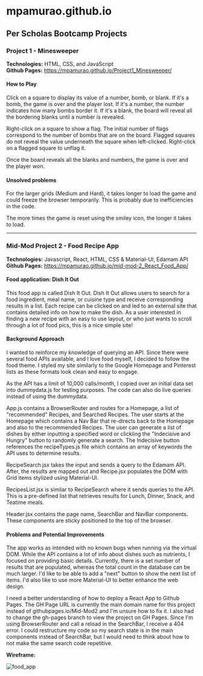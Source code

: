 # mpamurao.github.io
<h2>Per Scholas Bootcamp Projects</h2>

<h3>Project 1 - Minesweeper</h3>

<b>Technologies:</b> HTML, CSS, and JavaScript <br>
<b>Github Pages:</b> https://mpamurao.github.io/Project1_Minesweeper/

<h4>How to Play</h4>

Click on a square to display its value of a number, bomb, or blank. If it's a bomb, the game is over and the player lost. If it's a number, the number indicates how many bombs border it. If it's a blank, the board will reveal all the bordering blanks until a number is revealed. 

Right-click on a square to show a flag. The initial number of flags correspond to the number of bombs that are on the board. Flagged squares do not reveal the value underneath the square when left-clicked. Right-click on a flagged square to unflag it.

Once the board reveals all the blanks and numbers, the game is over and the player won.

<h4>Unsolved problems</h4>

For the larger grids (Medium and Hard), it takes longer to load the game and could freeze the browser temporarily. This is probably due to inefficiencies in the code. 

The more times the game is reset using the smiley icon, the longer it takes to load.

_________________________________________________

<h3>Mid-Mod Project 2 - Food Recipe App</h3>

<b>Technologies:</b> Javascript, React, HTML, CSS & Material-UI, Edamam API <br>
<b>Github Pages:</b> https://mpamurao.github.io/mid-mod-2_React_Food_App/ <br>

<h4>Food application: Dish It Out</h4>

This food app is called Dish It Out. Dish It Out allows users to search for a food ingredient, meal name, or cuisine type and receive corresponding results in a list. Each recipe can be clicked on and led to an external site that contains detailed info on how to make the dish. As a user interested in finding a new recipe with an easy to use layout, or who just wants to scroll through a lot of food pics, this is a nice simple site! <br>

<h4>Background Approach</h4>

I wanted to reinforce my knowledge of querying an API. Since there were several food APIs available, and I love food myself, I decided to follow the food theme. I styled my site similarly to the Google Homepage and Pinterest lists as these formats look clean and easy to engage. <br>

As the API has a limit of 10,000 calls/month, I copied over an initial data set into dummydata.js for testing purposes. The code can also do live queries instead of using the dummydata.

App.js contains a BrowserRouter and routes for a Homepage, a list of "recommended" Recipes, and Searched Recipes. The user starts at the Homepage which contains a Nav Bar that re-directs back to the Homepage and also to the recommended Recipes. The user can generate a list of dishes by either inputting a specified word or clickling the "Indecisive and Hungry" button to randomly generate a search. The Indecisive button references the recipeTypes.js file which contains an array of keywords the API uses to determine results.

RecipeSearch.jsx takes the input and sends a query to the Edamam API. After, the results are mapped out and Recipe.jsx populates the DOM with Grid items stylized using Material-UI. 

RecipesList.jsx is similar to RecipeSearch where it sends queries to the API. This is a pre-defined list that retrieves results for Lunch, Dinner, Snack, and Teatime meals.

Header.jsx contains the page name, SearchBar and NavBar components. These components are sticky positioned to the top of the browser.

<h4>Problems and Potential Improvements</h4>

The app works as intended with no known bugs when running via the virtual DOM. While the API contains a lot of info about dishes such as nutrients, I focused on providing basic details. Currently, there is a set number of results that are populated, whereas the total count in the database can be much larger. I'd like to be able to add a "next" button to show the next list of items. I'd also like to use more Material-UI to better enhance the web design.

I need a better understanding of how to deploy a React App to Github Pages. The GH Page URL is currently the main domain name for this project instead of githubpages.io/Mid-Mod2 and I'm unsure how to fix it. I also had to change the gh-pages branch to view the project on GH Pages. Since I'm using BrowserRouter and call a reload in the SearchBar, I receive a 404 error. I could restructure my code so my search state is in the main components instead of SearchBar, but I would need to think about how to not make the same search code repetitive.

<b>Wireframe:</b>

![food_app](https://user-images.githubusercontent.com/59937690/117773192-0518ee80-b206-11eb-8124-4b8127bd1d57.png)
